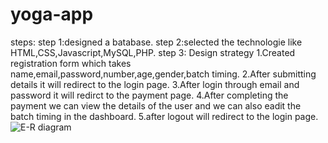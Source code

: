 # yoga-app
steps:
step 1:designed a batabase.
step 2:selected the technologie like HTML,CSS,Javascript,MySQL,PHP.
step 3:
Design strategy
1.Created registration form which takes name,email,password,number,age,gender,batch timing.
2.After submitting details it will redirect to the login page.
3.After login through email and password it will redirct to the payment page.
4.After completing the payment we can view the details of the user and we can also eadit the batch timing in the dashboard.
5.after logout will redirect to the login page.
![E-R diagram](https://github.com/Aasmitha-Grandhi/yoga-app/assets/142682191/71d989cc-8b2b-4f75-8e27-7623f2f93c91)
